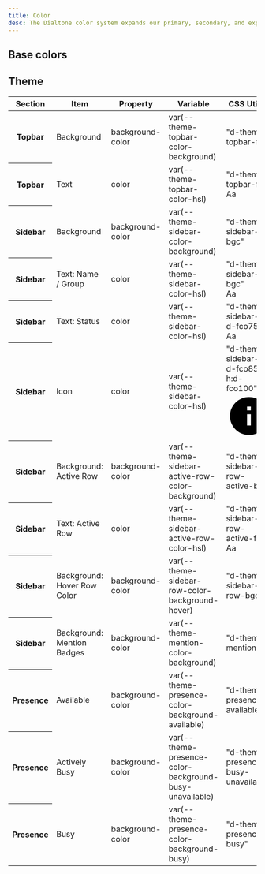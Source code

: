 ```yaml
---
title: Color
desc: The Dialtone color system expands our primary, secondary, and expressive colors to build out a functional, personal, usable, and accessible set of color stop.
---
```


<!--

## Text

<span class="d-fc-tertiary">Coming soon</span>

## Surface

<span class="d-fc-tertiary">Coming soon</span>

-->

## Base colors

<colors></colors>

## Theme

<table class="d-table dialtone-doc-table d-mt16">
  <thead>
    <tr>
      <th scope="col">
        Section
      </th>
      <th scope="col">
        Item
      </th>
      <th scope="col">
        Property
      </th>
      <th scope="col">
        Variable
      </th>
      <th scope="col">
        CSS Utility
      </th>
    </tr>
  </thead>
  <tbody>
    <tr>
      <th scope="row" class="d-fw-normal">
        Topbar
      </th>
      <td class="d-fw-normal">
        Background
      </td>
      <td class="d-ff-mono d-fc-purple-400 d-fw-normal d-fs-100">
        background-color
      </td>
      <td class="d-ff-mono d-fc-purple-400 d-fw-normal d-fs-100">
        var(--theme-topbar-color-background)
      </td>
      <td>
        <div class="d-d-flex d-jc-space-between d-ai-center">
          <div class="d-fl1 d-ff-mono d-fs-100">
            "d-theme-topbar-fc"
          </div>
          <div class="d-fl-shrink0 d-m4 d-ml16 d-h32 d-w32 d-bar4 d-ba d-bc-black-100 d-theme-topbar-fc"></div>
        </div>
      </td>
    </tr>
    <tr>
      <th scope="row" class="d-fw-normal">
        Topbar
      </th>
      <td class="d-fw-normal">
        Text
      </td>
      <td class="d-ff-mono d-fc-purple-400 d-fw-normal d-fs-100">
        color
      </td>
      <td class="d-ff-mono d-fc-purple-400 d-fw-normal d-fs-100">
        var(--theme-topbar-color-hsl)
      </td>
      <td>
        <div class="d-d-flex d-jc-space-between d-ai-center">
          <div class="d-fl1 d-ff-mono d-fs-100">
            "d-theme-topbar-fc"
          </div>
          <div class="d-fl0 d-fs-200 d-m4 d-ta-center d-w32 d-lh4 d-ml16 d-theme-topbar-fc">
            Aa
          </div>
        </div>
      </td>
    </tr>
    <tr>
      <th scope="row" class="d-fw-normal">
        Sidebar
      </th>
      <td class="d-fw-normal">
        Background
      </td>
      <td class="d-ff-mono d-fc-purple-400 d-fw-normal d-fs-100">
        background-color
      </td>
      <td class="d-ff-mono d-fc-purple-400 d-fw-normal d-fs-100">
        var(--theme-sidebar-color-background)
      </td>
      <td>
        <div class="d-d-flex d-jc-space-between d-ai-center">
          <div class="d-fl1 d-ff-mono d-fs-100">
            "d-theme-sidebar-bgc"
          </div>
          <div class="d-fl-shrink0 d-m4 d-ml16 d-h32 d-w32 d-bar4 d-ba d-bc-black-100 d-theme-sidebar-bgc"></div>
        </div>
      </td>
    </tr>
    <tr>
      <th scope="row" class="d-fw-normal">
        Sidebar
      </th>
      <td class="d-fw-normal">
        Text: Name / Group
      </td>
      <td class="d-ff-mono d-fc-purple-400 d-fw-normal d-fs-100">
        color
      </td>
      <td class="d-ff-mono d-fc-purple-400 d-fw-normal d-fs-100">
        var(--theme-sidebar-color-hsl)
      </td>
      <td>
        <div class="d-d-flex d-jc-space-between d-ai-center">
          <div class="d-fl1 d-ff-mono d-fs-100">
            "d-theme-sidebar-bgc"
          </div>
          <div class="d-fl0 d-fs-200 d-m4 d-ta-center d-w32 d-lh4 d-ml16 d-theme-sidebar-fc">
            Aa
          </div>
        </div>
      </td>
    </tr>
    <tr>
      <th scope="row" class="d-fw-normal">
        Sidebar
      </th>
      <td class="d-fw-normal">
        Text: Status
      </td>
      <td class="d-ff-mono d-fc-purple-400 d-fw-normal d-fs-100">
        color
      </td>
      <td class="d-ff-mono d-fc-purple-400 d-fw-normal d-fs-100">
        var(--theme-sidebar-color-hsl)
      </td>
      <td>
        <div class="d-d-flex d-jc-space-between d-ai-center">
          <div class="d-fl1 d-ff-mono d-fs-100">
            "d-theme-sidebar-fc d-fco75"
          </div>
          <div class="d-fl0 d-fs-200 d-lh4 d-m4 d-ta-center d-w32 d-theme-sidebar-fc d-ml16 d-fco75">
            Aa
          </div>
        </div>
      </td>
    </tr>
    <tr>
      <th scope="row" class="d-fw-normal">
        Sidebar
      </th>
      <td class="d-fw-normal">
        Icon
      </td>
      <td class="d-ff-mono d-fc-purple-400 d-fw-normal d-fs-100">
        color
      </td>
      <td class="d-ff-mono d-fc-purple-400 d-fw-normal d-fs-100">
        var(--theme-sidebar-color-hsl)
      </td>
      <td>
        <div class="d-d-flex d-jc-space-between d-ai-center">
          <div class="d-fl1 d-ff-mono d-fs-100">
            "d-theme-sidebar-fc d-fco85 h:d-fco100"
          </div>
          <div class="d-fl0 d-fs-200 d-lh4 d-theme-sidebar-fc d-ta-center d-w32 d-m4 d-ml16 d-fco85 h:d-fco100">
            <svg aria-hidden="true" aria-label="Info" class="d-svg d-svg--system d-svg__info" viewBox="0 0 24 24"><path d="M12 2C6.48 2 2 6.48 2 12s4.48 10 10 10 10-4.48 10-10S17.52 2 12 2zm1 15h-2v-6h2v6zm0-8h-2V7h2v2z"></path></svg>
          </div>
        </div>
      </td>
    </tr>
    <tr>
      <th scope="row" class="d-fw-normal">
        Sidebar
      </th>
      <td class="d-fw-normal">
        Background: Active Row
      </td>
      <td class="d-ff-mono d-fc-purple-400 d-fw-normal d-fs-100">
        background-color
      </td>
      <td class="d-ff-mono d-fc-purple-400 d-fw-normal d-fs-100">
        var(--theme-sidebar-active-row-color-background)
      </td>
      <td>
        <div class="d-d-flex d-jc-space-between d-ai-center">
          <div class="d-fl1 d-ff-mono d-fs-100">
            "d-theme-sidebar-row-active-bgc"
          </div>
          <div class="d-fl-shrink0 d-m4 d-ml16 d-h32 d-w32 d-bar4 d-ba d-bc-black-100 d-theme-sidebar-row-active-bgc"></div>
        </div>
      </td>
    </tr>
    <tr>
      <th scope="row" class="d-fw-normal">
        Sidebar
      </th>
      <td class="d-fw-normal">
        Text: Active Row
      </td>
      <td class="d-ff-mono d-fc-purple-400 d-fw-normal d-fs-100">
        color
      </td>
      <td class="d-ff-mono d-fc-purple-400 d-fw-normal d-fs-100">
        var(--theme-sidebar-active-row-color-hsl)
      </td>
      <td>
        <div class="d-d-flex d-jc-space-between d-ai-center">
          <div class="d-fl1 d-ff-mono d-fs-100">
            "d-theme-sidebar-row-active-fc"
          </div>
          <div class="d-fl0 d-fs-200 d-m4 d-ta-center d-w32 d-lh4 d-ml16 d-theme-sidebar-row-active-fc">
            Aa
          </div>
        </div>
      </td>
    </tr>
    <tr>
      <th scope="row" class="d-fw-normal">
        Sidebar
      </th>
      <td class="d-fw-normal">
        Background: Hover Row Color
      </td>
      <td class="d-ff-mono d-fc-purple-400 d-fw-normal d-fs-100">
        background-color
      </td>
      <td class="d-ff-mono d-fc-purple-400 d-fw-normal d-fs-100">
        var(--theme-sidebar-row-color-background-hover)
      </td>
      <td>
        <div class="d-d-flex d-jc-space-between d-ai-center">
          <div class="d-fl1 d-ff-mono d-fs-100">
            "d-theme-sidebar-row-bgc"
          </div>
          <div class="d-fl-shrink0 d-m4 d-ml16 d-h32 d-w32 d-bar4 d-ba d-bc-black-100 d-theme-sidebar-row-bgc"></div>
        </div>
      </td>
    </tr>
    <tr>
      <th scope="row" class="d-fw-normal">
        Sidebar
      </th>
      <td class="d-fw-normal">
        Background: Mention Badges
      </td>
      <td class="d-ff-mono d-fc-purple-400 d-fw-normal d-fs-100">
        background-color
      </td>
      <td class="d-ff-mono d-fc-purple-400 d-fw-normal d-fs-100">
        var(--theme-mention-color-background)
      </td>
      <td>
        <div class="d-d-flex d-jc-space-between d-ai-center">
          <div class="d-fl1 d-ff-mono d-fs-100">
            "d-theme-mention"
          </div>
          <div class="d-fl-shrink0 d-m4 d-ml16 d-h32 d-w32 d-bar4 d-ba d-bc-black-100 d-theme-mention"></div>
        </div>
      </td>
    </tr>
    <tr>
      <th scope="row" class="d-fw-normal">
        Presence
      </th>
      <td class="d-fw-normal">
        Available
      </td>
      <td class="d-ff-mono d-fc-purple-400 d-fw-normal d-fs-100">
        background-color
      </td>
      <td class="d-ff-mono d-fc-purple-400 d-fw-normal d-fs-100">
        var(--theme-presence-color-background-available)
      </td>
      <td>
        <div class="d-d-flex d-jc-space-between d-ai-center">
          <div class="d-fl1 d-ff-mono d-fs-100">
            "d-theme-presence-available"
          </div>
          <div class="d-fl-shrink0 d-m4 d-ml16 d-h32 d-w32 d-bar4 d-ba d-bc-black-100 d-theme-presence-available"></div>
        </div>
      </td>
    </tr>
    <tr>
      <th scope="row" class="d-fw-normal">
        Presence
      </th>
      <td class="d-fw-normal">
        Actively Busy
      </td>
      <td class="d-ff-mono d-fc-purple-400 d-fw-normal d-fs-100">
        background-color
      </td>
      <td class="d-ff-mono d-fc-purple-400 d-fw-normal d-fs-100">
        var(--theme-presence-color-background-busy-unavailable)
      </td>
      <td>
        <div class="d-d-flex d-jc-space-between d-ai-center">
          <div class="d-fl1 d-ff-mono d-fs-100">
            "d-theme-presence-busy-unavailable"
          </div>
          <div class="d-fl-shrink0 d-m4 d-ml16 d-h32 d-w32 d-bar4 d-ba d-bc-black-100 d-theme-presence-busy-unavailable"></div>
        </div>
      </td>
    </tr>
    <tr>
      <th scope="row" class="d-fw-normal">
        Presence
      </th>
      <td class="d-fw-normal">
        Busy
      </td>
      <td class="d-ff-mono d-fc-purple-400 d-fw-normal d-fs-100">
        background-color
      </td>
      <td class="d-ff-mono d-fc-purple-400 d-fw-normal d-fs-100">
        var(--theme-presence-color-background-busy)
      </td>
      <td>
        <div class="d-d-flex d-jc-space-between d-ai-center">
          <div class="d-fl1 d-ff-mono d-fs-100">
            "d-theme-presence-busy"
          </div>
          <div class="d-fl-shrink0 d-m4 d-ml16 d-h32 d-w32 d-bar4 d-ba d-bc-black-100 d-theme-presence-busy"></div>
        </div>
      </td>
    </tr>
  </tbody>
</table>
